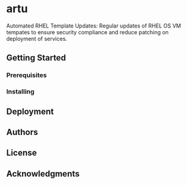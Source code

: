 # artu
Automated RHEL Template Updates: Regular updates of RHEL OS VM tempates to ensure security compliance and
reduce patching on deployment of services.

## Getting Started


### Prerequisites


### Installing


## Deployment


## Authors


## License


## Acknowledgments

